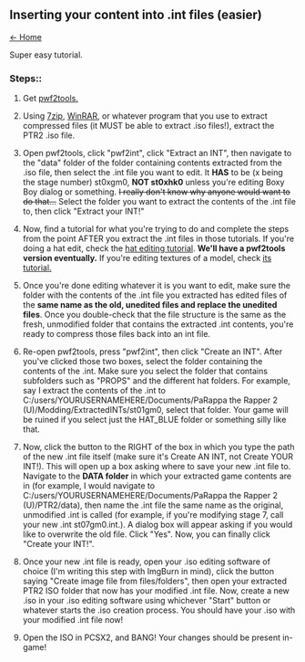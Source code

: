 ## Inserting your content into .int files (easier)

[← Home](https://ptrguide.github.io)

Super easy tutorial.

### Steps::

1. Get [pwf2tools.](https://cdn.discordapp.com/attachments/302537923910303744/661723180909723696/pwf2tools-vX-distrib1.zip)

2. Using [7zip](https://www.7-zip.org/), [WinRAR](https://rarlab.com/download.htm), or whatever program that you use to extract compressed files (it MUST be able to extract .iso files!), extract the PTR2 .iso file.

3. Open pwf2tools, click "pwf2int", click "Extract an INT", then navigate to the "data" folder of the folder containing contents extracted from the .iso file, then select the .int file you want to edit. It **HAS** to be (x being the stage number) st0xgm0, **NOT st0xhk0** unless you're editing Boxy Boy dialog or something. ~~I really don't know why anyone would want to do that...~~ Select the folder you want to extract the contents of the .int file to, then click "Extract your INT!"

4. Now, find a tutorial for what you're trying to do and complete the steps from the point AFTER you extract the .int files in those tutorials. If you're doing a hat edit, check the [hat editing tutorial](https://ptrguide.github.io/hat-editing). **We'll have a pwf2tools version eventually.** If you're editing textures of a model, check [its tutorial.](https://ptrguide.github.io/edit-textures-of-models) 

5. Once you're done editing whatever it is you want to edit, make sure the folder with the contents of the .int file you extracted has edited files of the **same name as the old, unedited files and replace the unedited files**. Once you double-check that the file structure is the same as the fresh, unmodified folder that contains the extracted .int contents, you're ready to compress those files back into an int file. 

6. Re-open pwf2tools, press "pwf2int", then click "Create an INT". After you've clicked those two boxes, select the folder containing the contents of the .int. Make sure you select the folder that contains subfolders such as "PROPS" and the different hat folders. For example, say I extract the contents of the .int to C:/users/YOURUSERNAMEHERE/Documents/PaRappa the Rapper 2 (U)/Modding/ExtractedINTs/st01gm0, select that folder. Your game will be ruined if you select just the HAT_BLUE folder or something silly like that. 

7. Now, click the button to the RIGHT of the box in which you type the path of the new .int file itself (make sure it's Create AN INT, not Create YOUR INT!). This will open up a box asking where to save your new .int file to. Navigate to the **DATA folder** in which your extracted game contents are in (for example, I would navigate to C:/users/YOURUSERNAMEHERE/Documents/PaRappa the Rapper 2 (U)/PTR2/data), then name the .int file the same name as the original, unmodified .int is called (for example, if you're modifying stage 7, call your new .int st07gm0.int.). A dialog box will appear asking if you would like to overwrite the old file. Click "Yes". Now, you can finally click "Create your INT!".

8. Once your new .int file is ready, open your .iso editing software of choice (I'm writing this step with ImgBurn in mind), click the button saying "Create image file from files/folders", then open your extracted PTR2 ISO folder that now has your modified .int file. Now, create a new .iso in your .iso editing software using whichever "Start" button or whatever starts the .iso creation process. You should have your .iso with your modified .int file now!

9. Open the ISO in PCSX2, and BANG! Your changes should be present in-game!
